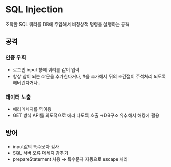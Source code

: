 # SQL Injection

조작한 SQL 쿼리를 DB에 주입해서 비정상적 명령을 실행하는 공격

 

## 공격

### 인증 우회

- 로그인 input 창에 쿼리를 같이 입력
- 항상 참이 되는 or문을 추가한다거나, #을 추가해서 뒤의 조건절이 주석처리 되도록 해버린다거나..

### 데이터 노출

- 에러메세지를 역이용
- GET 방식 API를 의도적으로 에러 나도록 호출 →DB구조 유추해서 해킹에 활용

 

## 방어

- input값의 특수문자 검사
- SQL 서버 오류 메세지 감추기
- prepareStatement 사용 → 특수문자 자동으로 escape 처리


